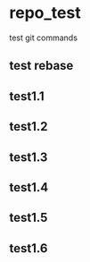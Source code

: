 # repo_test
test git commands

## test rebase
## test1.1
## test1.2
## test1.3
## test1.4
## test1.5
## test1.6

